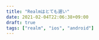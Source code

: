 ```yaml
---
title: "Realmはとても遅い"
date: 2021-02-04T22:06:38+09:00
draft: true
tags: ["realm", "ios", "android"]
---
```



